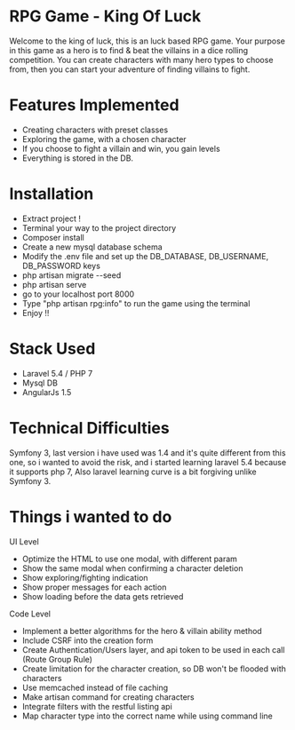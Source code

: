 # RPG Game - King Of Luck
Welcome to the king of luck, this is an luck based RPG game.
Your purpose in this game as a hero is to find & beat the villains in a dice rolling competition.
You can create characters with many hero types to choose from, then you can start your adventure of finding villains to fight.


# Features Implemented
- Creating characters with preset classes
- Exploring the game, with a chosen character
- If you choose to fight a villain and win, you gain levels
- Everything is stored in the DB.


# Installation
- Extract project !
- Terminal your way to the project directory
- Composer install
- Create a new mysql database schema
- Modify the .env file and set up the DB_DATABASE, DB_USERNAME, DB_PASSWORD keys
- php artisan migrate --seed
- php artisan serve
- go to your localhost port 8000
- Type "php artisan rpg:info" to run the game using the terminal
- Enjoy !!


# Stack Used
- Laravel 5.4 / PHP 7
- Mysql DB
- AngularJs 1.5


# Technical Difficulties
Symfony 3, last version i have used was 1.4 and it's quite different from this one,
so i wanted to avoid the risk, and i started learning laravel 5.4 because it supports php 7,
Also laravel learning curve is a bit forgiving unlike Symfony 3.


# Things i wanted to do
UI Level
- Optimize the HTML to use one modal, with different param
- Show the same modal when confirming a character deletion
- Show exploring/fighting indication
- Show proper messages for each action
- Show loading before the data gets retrieved

Code Level
- Implement a better algorithms for the hero & villain ability method
- Include CSRF into the creation form
- Create Authentication/Users layer, and api token to be used in each call (Route Group Rule)
- Create limitation for the character creation, so DB won't be flooded with characters
- Use memcached instead of file caching
- Make artisan command for creating characters
- Integrate filters with the restful listing api
- Map character type into the correct name while using command line
